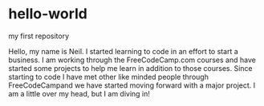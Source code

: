 # hello-world
my first repository


Hello, my name is Neil. I started learning to code in an effort to start a business. I am working through the FreeCodeCamp.com courses and have started some projects to help me learn in addition to those courses. Since starting to code I have met other like minded people through FreeCodeCampand we have started moving forward with a major project. I am a little over my head, but I am diving in! 
